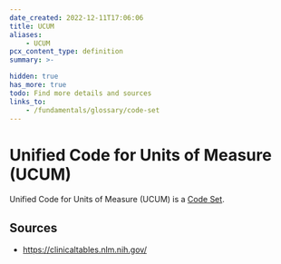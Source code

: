 ```yaml
---
date_created: 2022-12-11T17:06:06
title: UCUM
aliases:
    - UCUM
pcx_content_type: definition
summary: >-

hidden: true
has_more: true
todo: Find more details and sources
links_to:
    - /fundamentals/glossary/code-set
---
```


# Unified Code for Units of Measure (UCUM)

Unified Code for Units of Measure (UCUM) is a [Code Set](/fundamentals/glossary/code-set).

## Sources

-   https://clinicaltables.nlm.nih.gov/
